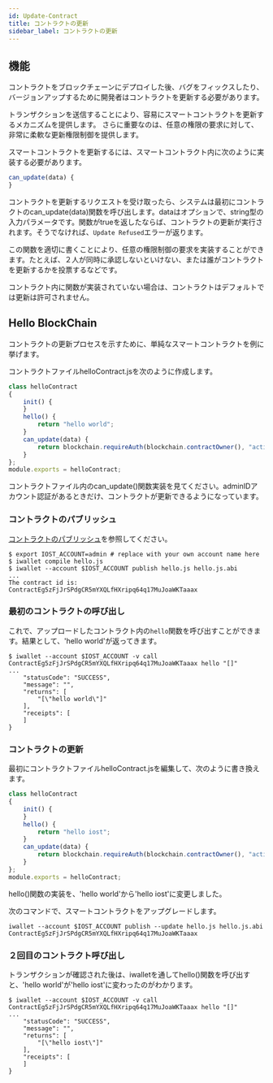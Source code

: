 ```yaml
---
id: Update-Contract
title: コントラクトの更新
sidebar_label: コントラクトの更新
---
```


## 機能

コントラクトをブロックチェーンにデプロイした後、バグをフィックスしたり、バージョンアップするために開発者はコントラクトを更新する必要があります。

トランザクションを送信することにより、容易にスマートコントラクトを更新するメカニズムを提供します。
さらに重要なのは、任意の権限の要求に対して、非常に柔軟な更新権限制御を提供します。

スマートコントラクトを更新するには、スマートコントラクト内に次のように実装する必要があります。
```js
can_update(data) {
}
```

コントラクトを更新するリクエストを受け取ったら、システムは最初にコントラクトのcan_update(data)関数を呼び出します。dataはオプションで、string型の入力パラメータです。関数がtrueを返したならば、コントラクトの更新が実行されます。そうでなければ、`Update Refused`エラーが返ります。

この関数を適切に書くことにより、任意の権限制御の要求を実装することができます。たとえば、２人が同時に承認しないといけない、または誰がコントラクトを更新するかを投票するなどです。

コントラクト内に関数が実装されていない場合は、コントラクトはデフォルトでは更新は許可されません。

## Hello BlockChain

コントラクトの更新プロセスを示すために、単純なスマートコントラクトを例に挙げます。

コントラクトファイルhelloContract.jsを次のように作成します。
```js
class helloContract
{
    init() {
    }
    hello() {
        return "hello world";
    }
    can_update(data) {
        return blockchain.requireAuth(blockchain.contractOwner(), "active");
    }
};
module.exports = helloContract;
```
コントラクトファイル内のcan_update()関数実装を見てください。adminIDアカウント認証があるときだけ、コントラクトが更新できるようになっています。

### コントラクトのパブリッシュ

[コントラクトのパブリッシュ](4-running-iost-node/iWallet.md#publish-contract)を参照してください。
```
$ export IOST_ACCOUNT=admin # replace with your own account name here
$ iwallet compile hello.js
$ iwallet --account $IOST_ACCOUNT publish hello.js hello.js.abi
...
The contract id is: ContractEg5zFjJrSPdgCR5mYXQLfHXripq64q17MuJoaWKTaaax
```

### 最初のコントラクトの呼び出し
これで、アップロードしたコントラクト内の`hello`関数を呼び出すことができます。結果として、'hello world'が返ってきます。
```
$ iwallet --account $IOST_ACCOUNT -v call ContractEg5zFjJrSPdgCR5mYXQLfHXripq64q17MuJoaWKTaaax hello "[]"
...
    "statusCode": "SUCCESS",
    "message": "",
    "returns": [
        "[\"hello world\"]"
    ],
    "receipts": [
    ]
}
```

### コントラクトの更新
最初にコントラクトファイルhelloContract.jsを編集して、次のように書き換えます。
```js
class helloContract
{
    init() {
    }
    hello() {
        return "hello iost";
    }
    can_update(data) {
        return blockchain.requireAuth(blockchain.contractOwner(), "active");
    }
};
module.exports = helloContract;
```
hello()関数の実装を、'hello world'から'hello iost'に変更しました。

次のコマンドで、スマートコントラクトをアップグレードします。

```console
iwallet --account $IOST_ACCOUNT publish --update hello.js hello.js.abi ContractEg5zFjJrSPdgCR5mYXQLfHXripq64q17MuJoaWKTaaax
```

### ２回目のコントラクト呼び出し
トランザクションが確認された後は、iwalletを通してhello()関数を呼び出すと、'hello world'が'hello iost'に変わったのがわかります。
```
$ iwallet --account $IOST_ACCOUNT -v call ContractEg5zFjJrSPdgCR5mYXQLfHXripq64q17MuJoaWKTaaax hello "[]"
...
    "statusCode": "SUCCESS",
    "message": "",
    "returns": [
        "[\"hello iost\"]"
    ],
    "receipts": [
    ]
}
```







